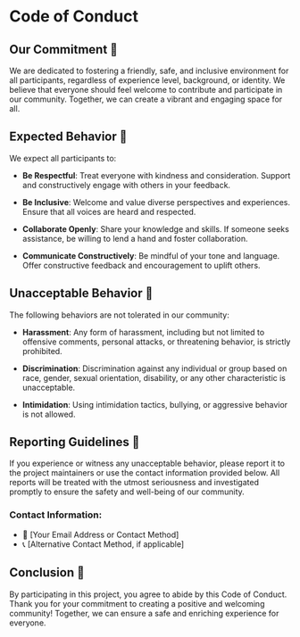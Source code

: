 # Code of Conduct

## Our Commitment 🤝

We are dedicated to fostering a friendly, safe, and inclusive environment for all participants, regardless of experience level, background, or identity. We believe that everyone should feel welcome to contribute and participate in our community. Together, we can create a vibrant and engaging space for all.

## Expected Behavior 🌟

We expect all participants to:

- **Be Respectful**: Treat everyone with kindness and consideration. Support and constructively engage with others in your feedback.
  
- **Be Inclusive**: Welcome and value diverse perspectives and experiences. Ensure that all voices are heard and respected.

- **Collaborate Openly**: Share your knowledge and skills. If someone seeks assistance, be willing to lend a hand and foster collaboration.

- **Communicate Constructively**: Be mindful of your tone and language. Offer constructive feedback and encouragement to uplift others.

## Unacceptable Behavior 🚫

The following behaviors are not tolerated in our community:

- **Harassment**: Any form of harassment, including but not limited to offensive comments, personal attacks, or threatening behavior, is strictly prohibited.

- **Discrimination**: Discrimination against any individual or group based on race, gender, sexual orientation, disability, or any other characteristic is unacceptable.

- **Intimidation**: Using intimidation tactics, bullying, or aggressive behavior is not allowed.

## Reporting Guidelines 📝

If you experience or witness any unacceptable behavior, please report it to the project maintainers or use the contact information provided below. All reports will be treated with the utmost seriousness and investigated promptly to ensure the safety and well-being of our community.

### Contact Information:

- 📧 [Your Email Address or Contact Method]
- 📞 [Alternative Contact Method, if applicable]

## Conclusion 🎉

By participating in this project, you agree to abide by this Code of Conduct. Thank you for your commitment to creating a positive and welcoming community! Together, we can ensure a safe and enriching experience for everyone.
